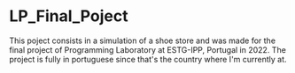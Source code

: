 # LP_Final_Poject
This poject consists in a simulation of a shoe store and was made for the final project of Programming Laboratory at ESTG-IPP, Portugal in 2022.
The project is fully in portuguese since that's the country where I'm currently at.
